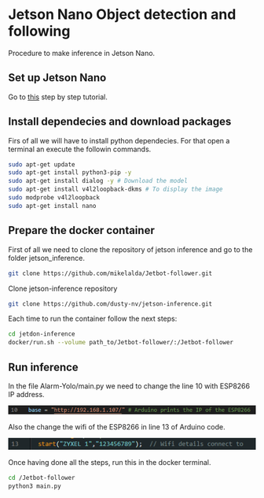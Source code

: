 # Jetson Nano Object detection and following

Procedure to make inference in Jetson Nano.

## Set up Jetson Nano

Go to [this](https://jetbot.org/master/) step by step tutorial.

## Install dependecies and download packages

Firs of all we will have to install python dependecies. For that open a terminal an execute the followin commands.

```bash
sudo apt-get update
sudo apt-get install python3-pip -y
sudo apt-get install dialog -y # Download the model
sudo apt-get install v4l2loopback-dkms # To display the image
sudo modprobe v4l2loopback
sudo apt-get install nano 
```

## Prepare the docker container

First of all we need to clone the repository of jetson inference and go to the folder jetson_inference.

```bash
git clone https://github.com/mikelalda/Jetbot-follower.git

```

Clone jetson-inference repository

```bash
git clone https://github.com/dusty-nv/jetson-inference.git


```

Each time to run the container follow the next steps:

```bash
cd jetdon-inference
docker/run.sh --volume path_to/Jetbot-follower/:/Jetbot-follower
```

## Run inference

In the file Alarm-Yolo/main.py we need to change the line 10 with ESP8266 IP address.

![](assets/2023-05-03_101412.png)

Also the change the wifi of the ESP8266 in line 13 of Arduino code.

![](assets/2023-05-03_101304.png)

Once having done all the steps, run this in the docker terminal.

```bash
cd /Jetbot-follower
python3 main.py
```
